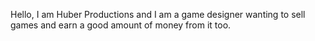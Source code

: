 Hello, I am Huber Productions and I am a game designer wanting to sell games and earn a good amount of money from it too.
